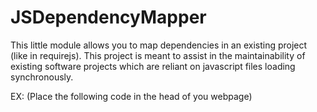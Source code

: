 JSDependencyMapper
==================

This little module allows you to map dependencies in an existing project (like in requirejs).  This project is meant to assist in the maintainability of existing software projects which are reliant on javascript files loading synchronously.

EX: (Place the following code in the head of you webpage)

<script>
var deps = { //Example
		paths:{
			jquery: '/path/to/js.js',
			underscore: '/path/to/js.js',
			backbone: '/path/to/js.js',
			main: '/path/to/js.js',
			duck:'/path/to/js.js',
			cow: '/path/to/js.js',
			barn: '/path/to/js.js',
			farm: '/path/to/js.js'
		},
		head: ['jquery','underscore','backbone'],
		foot: ['main','barn','farm','duck','cow'],
		deps:{
			main:['backbone'],
			backbone: ['underscore','jquery'],
			farm:['main'],
			barn: ['farm','jquery'],
			duck: ['barn'],
			cow: ['barn']
		}
	};

	DM.init(deps);
	DM.print();
</script>

